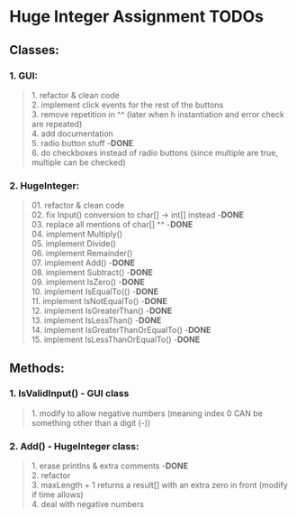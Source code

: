 # Huge Integer Assignment TODOs 

## Classes:

### 1. GUI:

<p>
    <blockquote>
        1. refactor & clean code <br>
        2. implement click events for the rest of the buttons <br>
        3. remove repetition in ^^ (later when h instantiation and error check are repeated) <br>
        4. add documentation <br>
        5. radio button stuff -<b>DONE</b> <br>
        6. do checkboxes instead of radio buttons (since multiple are true, multiple can be checked) <br>
    </blockquote>
</p>

### 2. HugeInteger:

<p>
    <blockquote>
        01. refactor & clean code <br>
        02. fix Input() conversion to char[] -> int[] instead -<b>DONE</b> <br>
        03. replace all mentions of char[] ^^ -<b>DONE</b> <br>
        04. implement Multiply() <br>
        05. implement Divide() <br>
        06. implement Remainder() <br>
        07. implement Add() -<b>DONE</b> <br>
        08. implement Subtract() -<b>DONE</b> <br>
        09. implement IsZero() -<b>DONE</b> <br>
        10. implement IsEqualTo(() -<b>DONE</b> <br>
        11. implement IsNotEqualTo() -<b>DONE</b> <br>
        12. implement IsGreaterThan() -<b>DONE</b> <br>
        13. implement IsLessThan() -<b>DONE</b> <br>
        14. implement IsGreaterThanOrEqualTo() -<b>DONE</b> <br>
        15. implement IsLessThanOrEqualTo() -<b>DONE</b> <br>
    </blockquote>
</p>

## Methods:

### 1. IsValidInput() - GUI class

<p>
    <blockquote>
        1. modify to allow negative numbers (meaning index 0 CAN be something other than a digit (-)) <br>
    </blockquote>
</p>

### 2. Add() - HugeInteger class:

<p>
    <blockquote>
        1. erase printlns & extra comments -<b>DONE</b> <br>
        2. refactor <br>
        3. maxLength + 1 returns a result[] with an extra zero in front (modify if time allows) <br>
        4. deal with negative numbers
    </blockquote>
</p>







